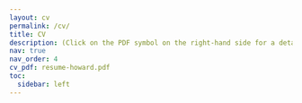 ```yaml
---
layout: cv
permalink: /cv/
title: CV
description: (Click on the PDF symbol on the right-hand side for a detailed one.)
nav: true
nav_order: 4
cv_pdf: resume-howard.pdf
toc:
  sidebar: left
---
```

